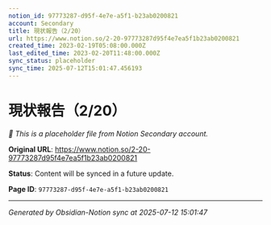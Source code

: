 ```yaml
---
notion_id: 97773287-d95f-4e7e-a5f1-b23ab0200821
account: Secondary
title: 現状報告（2/20）
url: https://www.notion.so/2-20-97773287d95f4e7ea5f1b23ab0200821
created_time: 2023-02-19T05:08:00.000Z
last_edited_time: 2023-02-20T11:48:00.000Z
sync_status: placeholder
sync_time: 2025-07-12T15:01:47.456193
---
```


# 現状報告（2/20）

*🔄 This is a placeholder file from Notion Secondary account.*

**Original URL**: https://www.notion.so/2-20-97773287d95f4e7ea5f1b23ab0200821

**Status**: Content will be synced in a future update.

**Page ID**: `97773287-d95f-4e7e-a5f1-b23ab0200821`

---

*Generated by Obsidian-Notion sync at 2025-07-12 15:01:47*
